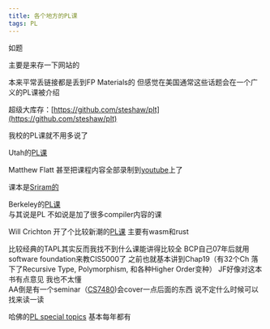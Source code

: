 ```yaml
---
title: 各个地方的PL课
tags: PL
---
```


如题

<!--more-->

主要是来存一下网站的

本来平常丢链接都是丢到FP Materials的 但感觉在美国通常这些话题会在一个广义的PL课被介绍

超级大库存：[https://github.com/steshaw/plt](https://github.com/steshaw/plt)

我校的PL课就不用多说了

Utah的[PL课](https://my.eng.utah.edu/~cs3520/f20/)

Matthew Flatt 甚至把课程内容全部录制到[youtube](https://www.youtube.com/@matthewflatt489/videos)上了

课本是[Sriram的](https://cs.brown.edu/courses/cs173/2012/book/)

Berkeley的[PL课](https://inst.eecs.berkeley.edu/~cs164/fa22/schedule.html)  
与其说是PL 不如说是加了很多compiler内容的课

Will Crichton 开了个比较新潮的[PL课](https://stanford-cs242.github.io/f19/) 主要有wasm和rust

比较经典的TAPL其实反而我找不到什么课能讲得比较全 BCP自己07年后就用software foundation来教CIS5000了 之前也就基本讲到Chap19（有32个Ch 落下了Recursive Type, Polymorphism, 和各种Higher Order变种） JF好像对这本书有点意见 我也不太懂  
AA倒是有一个seminar（[CS7480](https://www.ccs.neu.edu/home/amal/course/7480-s19/))会cover一点后面的东西 说不定什么时候可以找来读一读

哈佛的[PL special topics](https://canvas.harvard.edu/courses/82977/) 基本每年都有
